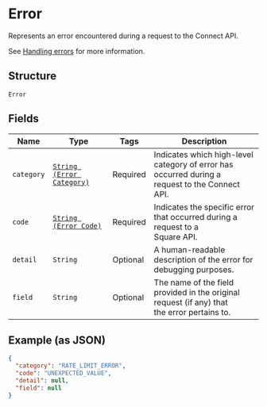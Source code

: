 
# Error

Represents an error encountered during a request to the Connect API.

See [Handling errors](https://developer.squareup.com/docs/build-basics/handling-errors) for more information.

## Structure

`Error`

## Fields

| Name | Type | Tags | Description |
|  --- | --- | --- | --- |
| `category` | [`String (Error Category)`](../../doc/models/error-category.md) | Required | Indicates which high-level category of error has occurred during a<br>request to the Connect API. |
| `code` | [`String (Error Code)`](../../doc/models/error-code.md) | Required | Indicates the specific error that occurred during a request to a<br>Square API. |
| `detail` | `String` | Optional | A human-readable description of the error for debugging purposes. |
| `field` | `String` | Optional | The name of the field provided in the original request (if any) that<br>the error pertains to. |

## Example (as JSON)

```json
{
  "category": "RATE_LIMIT_ERROR",
  "code": "UNEXPECTED_VALUE",
  "detail": null,
  "field": null
}
```

